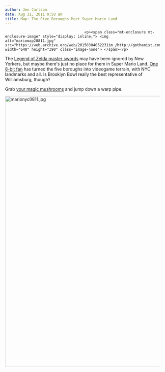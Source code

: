 ```yaml
---
author: Jen Carlson
date: Aug 31, 2011 9:50 am
title: Map: The Five Boroughs Meet Super Mario Land
---
```


	
										<p><span class="mt-enclosure mt-enclosure-image" style="display: inline;"> <img alt="mariomap20811.jpg" src="https://web.archive.org/web/20150304052231im_/http://gothamist.com/attachments/arts_jen/mariomap20811.jpg" width="640" height="390" class="image-none"> </span></p>

<p>The <a href="https://web.archive.org/web/20150304052231/http://gothamist.com/2011/07/28/legend_of_zelda_wizard_cant_give_th.php">Legend of Zelda master swords</a> may have been ignored by New Yorkers, but maybe there&apos;s just no place for them in Super Mario Land. <a href="https://web.archive.org/web/20150304052231/http://jesseeisemann.com/MarioNYC.html">One 8-bit fan</a> has turned the five boroughs into videogame terrain, with NYC landmarks and all. Is Brooklyn Bowl really the best representative of Williamsburg, though? </p>

<p>Grab <a href="https://web.archive.org/web/20150304052231/http://gothamist.com/2011/08/28/photos_strange_red_mushrooms_sprout.php">your magic mushrooms</a> and jump down a warp pipe.</p>

<p><span class="mt-enclosure mt-enclosure-image" style="display: inline;"> <img alt="marionyc0811.jpg" src="https://web.archive.org/web/20150304052231im_/http://gothamist.com/attachments/arts_jen/marionyc0811.jpg" width="640" height="880" class="image-none"> </span></p>					
										
									
				